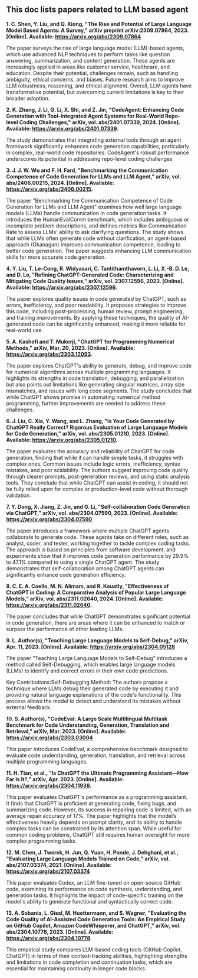 ## This doc lists papers related to LLM based agent

**1.	C. Shen, Y. Liu, and Q. Xiong, "The Rise and Potential of Large Language Model Based Agents: A Survey," arXiv preprint arXiv:2309.07864, 2023. [Online]. Available: https://arxiv.org/abs/2309.07864**

The paper surveys the rise of large language model (LLM)-based agents, which use advanced NLP techniques to perform tasks like question answering, summarization, and content generation. These agents are increasingly applied in areas like customer service, healthcare, and education. Despite their potential, challenges remain, such as handling ambiguity, ethical concerns, and biases. Future research aims to improve LLM robustness, reasoning, and ethical alignment. Overall, LLM agents have transformative potential, but overcoming current limitations is key to their broader adoption.

**2.	K. Zhang, J. Li, G. Li, X. Shi, and Z. Jin, "CodeAgent: Enhancing Code Generation with Tool-Integrated Agent Systems for Real-World Repo-level Coding Challenges," arXiv, vol. abs/2401.07339, 2024. [Online]. Available: https://arxiv.org/abs/2401.07339.**

The study demonstrates that integrating external tools through an agent framework significantly enhances code generation capabilities, particularly in complex, real-world code repositories. CodeAgent's robust performance underscores its potential in addressing repo-level coding challenges

**3.	J. J. W. Wu and F. H. Fard, "Benchmarking the Communication Competence of Code Generation for LLMs and LLM Agent," arXiv, vol. abs/2406.00215, 2024. [Online]. Available: https://arxiv.org/abs/2406.00215.**
   
The paper "Benchmarking the Communication Competence of Code Generation for LLMs and LLM Agent" examines how well large language models (LLMs) handle communication in code generation tasks. It introduces the HumanEvalComm benchmark, which includes ambiguous or incomplete problem descriptions, and defines metrics like Communication Rate to assess LLMs' ability to ask clarifying questions. The study shows that while LLMs often generate code without clarification, an agent-based approach (Okanagan) improves communication competence, leading to better code generation. The paper suggests enhancing LLM communication skills for more accurate code generation.

**4.	Y. Liu, T. Le-Cong, R. Widyasari, C. Tantithamthavorn, L. Li, X.-B. D. Le, and D. Lo, "Refining ChatGPT-Generated Code: Characterizing and Mitigating Code Quality Issues," arXiv, vol. 2307.12596, 2023. [Online]. Available: https://arxiv.org/abs/2307.12596.**

The paper explores quality issues in code generated by ChatGPT, such as errors, inefficiency, and poor readability. It proposes strategies to improve this code, including post-processing, human review, prompt engineering, and training improvements. By applying these techniques, the quality of AI-generated code can be significantly enhanced, making it more reliable for real-world use.

**5.	A. Kashefi and T. Mukerji, "ChatGPT for Programming Numerical Methods," arXiv, Mar. 20, 2023. [Online]. Available: https://arxiv.org/abs/2303.12093.**

The paper explores ChatGPT's ability to generate, debug, and improve code for numerical algorithms across multiple programming languages. It highlights its strengths in code translation, debugging, and parallelization but also points out limitations like generating singular matrices, array size mismatches, and issues with long code segments. The study concludes that while ChatGPT shows promise in automating numerical method programming, further improvements are needed to address these challenges.

**6.	J. Liu, C. Xia, Y. Wang, and L. Zhang, "Is Your Code Generated by ChatGPT Really Correct? Rigorous Evaluation of Large Language Models for Code Generation," arXiv, vol. abs/2305.01210, 2023. [Online]. Available: https://arxiv.org/abs/2305.01210.**

The paper evaluates the accuracy and reliability of ChatGPT for code generation, finding that while it can handle simple tasks, it struggles with complex ones. Common issues include logic errors, inefficiency, syntax mistakes, and poor scalability. The authors suggest improving code quality through clearer prompts, post-generation reviews, and using static analysis tools. They conclude that while ChatGPT can assist in coding, it should not be fully relied upon for complex or production-level code without thorough validation.

**7.	Y. Dong, X. Jiang, Z. Jin, and G. Li, "Self-collaboration Code Generation via ChatGPT," arXiv, vol. abs/2304.07590, 2023. [Online]. Available: https://arxiv.org/abs/2304.07590**

The paper introduces a framework where multiple ChatGPT agents collaborate to generate code. These agents take on different roles, such as analyst, coder, and tester, working together to tackle complex coding tasks. The approach is based on principles from software development, and experiments show that it improves code generation performance by 29.9% to 47.1% compared to using a single ChatGPT agent. The study demonstrates that self-collaboration among ChatGPT agents can significantly enhance code generation efficiency.

**8.	C. E. A. Coello, M. N. Alimam, and R. Kouatly, "Effectiveness of ChatGPT in Coding: A Comparative Analysis of Popular Large Language Models," arXiv, vol. abs/2311.02640, 2024. [Online]. Available: https://arxiv.org/abs/2311.02640.**

The paper concludes that while ChatGPT demonstrates significant potential in code generation, there are areas where it can be enhanced to match or surpass the performance of other leading LLMs.

**9.	L. Author(s), "Teaching Large Language Models to Self-Debug," arXiv, Apr. 11, 2023. [Online]. Available: https://arxiv.org/abs/2304.05128**

The paper "Teaching Large Language Models to Self-Debug" introduces a method called Self-Debugging, which enables large language models (LLMs) to identify and correct errors in their own code predictions. 

Key Contributions:Self-Debugging Method: The authors propose a technique where LLMs debug their generated code by executing it and providing natural language explanations of the code's functionality. This process allows the model to detect and understand its mistakes without external feedback.

**10.	S. Author(s), "CodeEval: A Large Scale Multilingual Multitask Benchmark for Code Understanding, Generation, Translation and Retrieval," arXiv, Mar. 2023. [Online]. Available: https://arxiv.org/abs/2303.03004**

This paper introduces CodeEval, a comprehensive benchmark designed to evaluate code understanding, generation, translation, and retrieval across multiple programming languages. 

**11.	H. Tian, et al., "Is ChatGPT the Ultimate Programming Assistant—How Far Is It?," arXiv, Apr. 2023. [Online]. Available: https://arxiv.org/abs/2304.11938.**

This paper evaluates ChatGPT's performance as a programming assistant. It finds that ChatGPT is proficient at generating code, fixing bugs, and summarizing code. However, its success in repairing code is limited, with an average repair accuracy of 17%. The paper highlights that the model’s effectiveness heavily depends on prompt clarity, and its ability to handle complex tasks can be constrained by its attention span. While useful for common coding problems, ChatGPT still requires human oversight for more complex programming tasks.

**12.	M. Chen, J. Tworek, H. Jun, Q. Yuan, H. Ponde, J. Dehghani, et al., "Evaluating Large Language Models Trained on Code," arXiv, vol. abs/2107.03374, 2021. [Online]. Available: https://arxiv.org/abs/2107.03374**

This paper evaluates Codex, an LLM fine-tuned on open-source GitHub code, examining its performance on code synthesis, understanding, and generation tasks. It highlights the impact of code-specific training on the model's ability to generate functional and syntactically correct code.

**13.	A. Sobania, L. Gissl, M. Huettermann, and S. Wagner, "Evaluating the Code Quality of AI-Assisted Code Generation Tools: An Empirical Study on GitHub Copilot, Amazon CodeWhisperer, and ChatGPT," arXiv, vol. abs/2304.10778, 2023. [Online]. Available: https://arxiv.org/abs/2304.10778.**

This empirical study compares LLM-based coding tools (GitHub Copilot, ChatGPT) in terms of their context-tracking abilities, highlighting strengths and limitations in code completion and continuation tasks, which are essential for maintaining continuity in longer code blocks.


